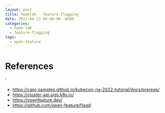 ```yaml
---
layout: post
title: homelab - feature flagging
date: 2022-09-23 00:00:00 -0500
categories:
  - home-lab
  - feature-flagging
tags:
  - open-feature
---
```


# References
'
- https://capi-samples.github.io/kubecon-na-2022-tutorial/docs/prereqs/
- https://cluster-api.sigs.k8s.io/
- https://openfeature.dev/
- https://github.com/open-feature/flagd